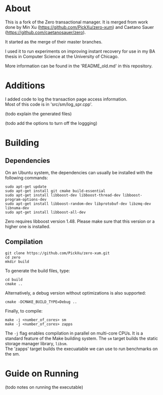 #  About

This is a fork of the Zero transactional manager. It is merged from work done by Min Xu (https://github.com/PickXu/zero-xum) and Caetano Sauer (https://github.com/caetanosauer/zero).  

It started as the merge of their master branches.  

I used it to run experiments on improving instant recovery for use in my BA thesis in Computer Science at the University of Chicago.

More information can be found in the 'README_old.md' in this repository.

# Additions

I added code to log the transaction page access information.  
Most of this code is in 'src/sm/log_spr.cpp'.  

(todo explain the generated files)

(todo add the options to turn off the loggging)

# Building

## Dependencies

On an Ubuntu system, the dependencies can usually be installed with the following commands:

```
sudo apt-get update
sudo apt-get install git cmake build-essential
sudo apt-get install libboost-dev libboost-thread-dev libboost-program-options-dev
sudo apt-get install libboost-random-dev libprotobuf-dev libzmq-dev libnuma-dev
sudo apt-get install libboost-all-dev
```

Zero requires libboost version 1.48. Please make sure that this version or a higher one is installed.

## Compilation

```
git clone https://github.com/PickXu/zero-xum.git
cd zero
mkdir build
```

To generate the build files, type:

```
cd build
cmake ..
```

Alternatively, a debug version without optimizations is also supported:

```
cmake -DCMAKE_BUILD_TYPE=Debug ..
```

Finally, to compile:

```
make -j <number_of_cores> sm
make -j <number_of_cores> zapps
```

The `-j` flag enables compilation in parallel on multi-core CPUs. It is a standard feature of the Make building system. 
The `sm` target builds the static storage manager library, `libsm`.  
The 'zapps' target builds the execuatable we can use to run benchmarks on the sm.


# Guide on Running

(todo notes on running the executable)
